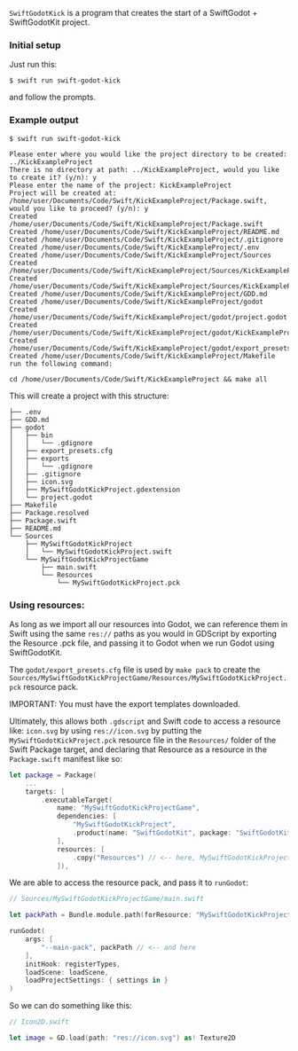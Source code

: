 `SwiftGodotKick` is a program that creates the start of a SwiftGodot + SwiftGodotKit project.

### Initial setup
Just run this:
```
$ swift run swift-godot-kick
```

and follow the prompts.

### Example output
```
$ swift run swift-godot-kick

Please enter where you would like the project directory to be created: ../KickExampleProject
There is no directory at path: ../KickExampleProject, would you like to create it? (y/n): y
Please enter the name of the project: KickExampleProject
Project will be created at: /home/user/Documents/Code/Swift/KickExampleProject/Package.swift, would you like to proceed? (y/n): y
Created /home/user/Documents/Code/Swift/KickExampleProject/Package.swift
Created /home/user/Documents/Code/Swift/KickExampleProject/README.md
Created /home/user/Documents/Code/Swift/KickExampleProject/.gitignore
Created /home/user/Documents/Code/Swift/KickExampleProject/.env
Created /home/user/Documents/Code/Swift/KickExampleProject/Sources
Created /home/user/Documents/Code/Swift/KickExampleProject/Sources/KickExampleProject/KickExampleProject.swift
Created /home/user/Documents/Code/Swift/KickExampleProject/Sources/KickExampleProjectGame/main.swift
Created /home/user/Documents/Code/Swift/KickExampleProject/GDD.md
Created /home/user/Documents/Code/Swift/KickExampleProject/godot
Created /home/user/Documents/Code/Swift/KickExampleProject/godot/project.godot
Created /home/user/Documents/Code/Swift/KickExampleProject/godot/KickExampleProject.gdextension
Created /home/user/Documents/Code/Swift/KickExampleProject/godot/export_presets.cfg
Created /home/user/Documents/Code/Swift/KickExampleProject/Makefile
run the following command:

cd /home/user/Documents/Code/Swift/KickExampleProject && make all
```

This will create a project with this structure:
```
├── .env
├── GDD.md
├── godot
│   ├── bin
│   │   └── .gdignore
│   ├── export_presets.cfg
│   ├── exports
│   │   └── .gdignore
│   ├── .gitignore
│   ├── icon.svg
│   ├── MySwiftGodotKickProject.gdextension
│   └── project.godot
├── Makefile
├── Package.resolved
├── Package.swift
├── README.md
└── Sources
    ├── MySwiftGodotKickProject
    │   └── MySwiftGodotKickProject.swift
    └── MySwiftGodotKickProjectGame
        ├── main.swift
        └── Resources
            └── MySwiftGodotKickProject.pck
```

### Using resources:
As long as we import all our resources into Godot, we can reference them in Swift using the same `res://` paths as you would in GDScript by exporting the Resource .pck file, and passing it to Godot when we run Godot using SwiftGodotKit.

The `godot/export_presets.cfg` file is used by `make pack` to create the `Sources/MySwiftGodotKickProjectGame/Resources/MySwiftGodotKickProject.pck` resource pack.

IMPORTANT: You must have the export templates downloaded.

Ultimately, this allows both `.gdscript` and Swift code to access a resource like: `icon.svg` by using `res://icon.svg` by putting the `MySwiftGodotKickProject.pck` resource file in the `Resources/` folder of the Swift Package target, and declaring that Resource as a resource in the `Package.swift` manifest like so:
```swift
let package = Package(
    ...
    targets: [
        .executableTarget(
            name: "MySwiftGodotKickProjectGame",
            dependencies: [
                "MySwiftGodotKickProject",
                .product(name: "SwiftGodotKit", package: "SwiftGodotKit")
            ],
            resources: [
                .copy("Resources") // <-- here, MySwiftGodotKickProject.pck lives in this folder
            ]),
```
We are able to access the resource pack, and pass it to `runGodot`:
```swift
// Sources/MySwiftGodotKickProjectGame/main.swift

let packPath = Bundle.module.path(forResource: "MySwiftGodotKickProject", ofType: "pck")! // <-- here

runGodot(
    args: [
        "--main-pack", packPath // <-- and here
    ],
    initHook: registerTypes,
    loadScene: loadScene,
    loadProjectSettings: { settings in }
)
```

So we can do something like this:
```swift
// Icon2D.swift

let image = GD.load(path: "res://icon.svg") as! Texture2D
```
